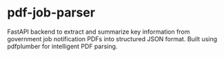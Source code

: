 # pdf-job-parser
FastAPI backend to extract and summarize key information from government job notification PDFs into structured JSON format. Built using pdfplumber for intelligent PDF parsing.

